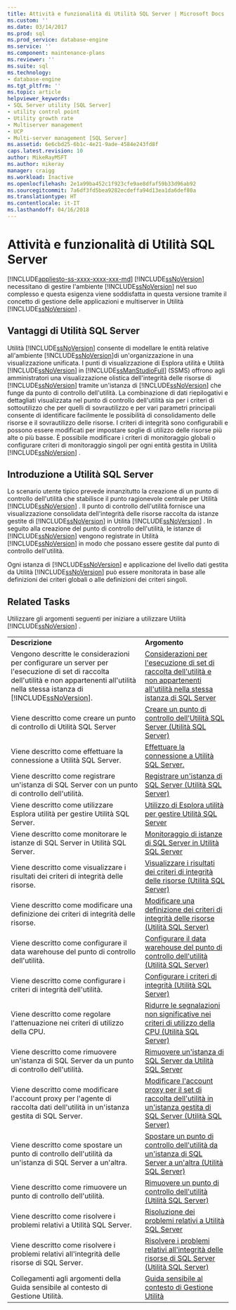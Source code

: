 ```yaml
---
title: Attività e funzionalità di Utilità SQL Server | Microsoft Docs
ms.custom: ''
ms.date: 03/14/2017
ms.prod: sql
ms.prod_service: database-engine
ms.service: ''
ms.component: maintenance-plans
ms.reviewer: ''
ms.suite: sql
ms.technology:
- database-engine
ms.tgt_pltfrm: ''
ms.topic: article
helpviewer_keywords:
- SQL Server utility [SQL Server]
- utility control point
- Utility growth rate
- Multiserver management
- UCP
- Multi-server management [SQL Server]
ms.assetid: 6e6cbd25-6b1c-4e21-9ade-4584e243fd8f
caps.latest.revision: 10
author: MikeRayMSFT
ms.author: mikeray
manager: craigg
ms.workload: Inactive
ms.openlocfilehash: 2e1a99ba452c1f923cfe9ae8dfaf59b33d96ab92
ms.sourcegitcommit: 7a6df3fd5bea9282ecdeffa94d13ea1da6def80a
ms.translationtype: HT
ms.contentlocale: it-IT
ms.lasthandoff: 04/16/2018
---
```

# <a name="sql-server-utility-features-and-tasks"></a>Attività e funzionalità di Utilità SQL Server
[!INCLUDE[appliesto-ss-xxxx-xxxx-xxx-md](../../includes/appliesto-ss-xxxx-xxxx-xxx-md.md)]
  [!INCLUDE[ssNoVersion](../../includes/ssnoversion-md.md)] necessitano di gestire l'ambiente [!INCLUDE[ssNoVersion](../../includes/ssnoversion-md.md)] nel suo complesso e questa esigenza viene soddisfatta in questa versione tramite il concetto di gestione delle applicazioni e multiserver in Utilità [!INCLUDE[ssNoVersion](../../includes/ssnoversion-md.md)] .  
  
## <a name="benefits-of-the-sql-server-utility"></a>Vantaggi di Utilità SQL Server  
 Utilità [!INCLUDE[ssNoVersion](../../includes/ssnoversion-md.md)] consente di modellare le entità relative all'ambiente [!INCLUDE[ssNoVersion](../../includes/ssnoversion-md.md)]di un'organizzazione in una visualizzazione unificata. I punti di visualizzazione di Esplora utilità e Utilità [!INCLUDE[ssNoVersion](../../includes/ssnoversion-md.md)] in [!INCLUDE[ssManStudioFull](../../includes/ssmanstudiofull-md.md)] (SSMS) offrono agli amministratori una visualizzazione olistica dell'integrità delle risorse di [!INCLUDE[ssNoVersion](../../includes/ssnoversion-md.md)] tramite un'istanza di [!INCLUDE[ssNoVersion](../../includes/ssnoversion-md.md)] che funge da punto di controllo dell'utilità. La combinazione di dati riepilogativi e dettagliati visualizzata nel punto di controllo dell'utilità sia per i criteri di sottoutilizzo che per quelli di sovrautilizzo e per vari parametri principali consente di identificare facilmente le possibilità di consolidamento delle risorse e il sovrautilizzo delle risorse. I criteri di integrità sono configurabili e possono essere modificati per impostare soglie di utilizzo delle risorse più alte o più basse. È possibile modificare i criteri di monitoraggio globali o configurare criteri di monitoraggio singoli per ogni entità gestita in Utilità [!INCLUDE[ssNoVersion](../../includes/ssnoversion-md.md)] .  
  
##  <a name="typical_scenarios"></a> Introduzione a Utilità SQL Server  
 Lo scenario utente tipico prevede innanzitutto la creazione di un punto di controllo dell'utilità che stabilisce il punto ragionevole centrale per Utilità [!INCLUDE[ssNoVersion](../../includes/ssnoversion-md.md)] . Il punto di controllo dell'utilità fornisce una visualizzazione consolidata dell'integrità delle risorse raccolta da istanze gestite di [!INCLUDE[ssNoVersion](../../includes/ssnoversion-md.md)] in Utilità [!INCLUDE[ssNoVersion](../../includes/ssnoversion-md.md)] . In seguito alla creazione del punto di controllo dell'utilità, le istanze di [!INCLUDE[ssNoVersion](../../includes/ssnoversion-md.md)] vengono registrate in Utilità [!INCLUDE[ssNoVersion](../../includes/ssnoversion-md.md)] in modo che possano essere gestite dal punto di controllo dell'utilità.  
  
 Ogni istanza di [!INCLUDE[ssNoVersion](../../includes/ssnoversion-md.md)] e applicazione del livello dati gestita da Utilità [!INCLUDE[ssNoVersion](../../includes/ssnoversion-md.md)] può essere monitorata in base alle definizioni dei criteri globali o alle definizioni dei criteri singoli.  
  
## <a name="related-tasks"></a>Related Tasks  
 Utilizzare gli argomenti seguenti per iniziare a utilizzare Utilità [!INCLUDE[ssNoVersion](../../includes/ssnoversion-md.md)] .  
  
|||  
|-|-|  
|**Descrizione**|**Argomento**|  
|Vengono descritte le considerazioni per configurare un server per l'esecuzione di set di raccolta dell'utilità e non appartenenti all'utilità nella stessa istanza di [!INCLUDE[ssNoVersion](../../includes/ssnoversion-md.md)].|[Considerazioni per l'esecuzione di set di raccolta dell'utilità e non appartenenti all'utilità nella stessa istanza di SQL Server](../../relational-databases/manage/run-utility-and-non-utility-collection-sets-on-same-sql-instance.md)|  
|Viene descritto come creare un punto di controllo di Utilità SQL Server|[Creare un punto di controllo dell'Utilità SQL Server &#40;Utilità SQL Server&#41;](../../relational-databases/manage/create-a-sql-server-utility-control-point-sql-server-utility.md)|  
|Viene descritto come effettuare la connessione a Utilità SQL Server.|[Effettuare la connessione a Utilità SQL Server.](../../relational-databases/manage/connect-to-a-sql-server-utility.md)|  
|Viene descritto come registrare un'istanza di SQL Server con un punto di controllo dell'utilità.|[Registrare un'istanza di SQL Server &#40;Utilità SQL Server&#41;](../../relational-databases/manage/enroll-an-instance-of-sql-server-sql-server-utility.md)|  
|Viene descritto come utilizzare Esplora utilità per gestire Utilità SQL Server.|[Utilizzo di Esplora utilità per gestire Utilità SQL Server](../../relational-databases/manage/use-utility-explorer-to-manage-the-sql-server-utility.md)|  
|Viene descritto come monitorare le istanze di SQL Server in Utilità SQL Server.|[Monitoraggio di istanze di SQL Server in Utilità SQL Server](../../relational-databases/manage/monitor-instances-of-sql-server-in-the-sql-server-utility.md)|  
|Viene descritto come visualizzare i risultati dei criteri di integrità delle risorse.|[Visualizzare i risultati dei criteri di integrità delle risorse &#40;Utilità SQL Server&#41;](../../relational-databases/manage/view-resource-health-policy-results-sql-server-utility.md)|  
|Viene descritto come modificare una definizione dei criteri di integrità delle risorse.|[Modificare una definizione dei criteri di integrità delle risorse &#40;Utilità SQL Server&#41;](../../relational-databases/manage/modify-a-resource-health-policy-definition-sql-server-utility.md)|  
|Viene descritto come configurare il data warehouse del punto di controllo dell'utilità.|[Configurare il data warehouse del punto di controllo dell'utilità &#40;Utilità SQL Server&#41;](../../relational-databases/manage/configure-your-utility-control-point-data-warehouse-sql-server-utility.md)|  
|Viene descritto come configurare i criteri di integrità dell'utilità.|[Configurare i criteri di integrità &#40;Utilità SQL Server&#41;](../../relational-databases/manage/configure-health-policies-sql-server-utility.md)|  
|Viene descritto come regolare l'attenuazione nei criteri di utilizzo della CPU.|[Ridurre le segnalazioni non significative nei criteri di utilizzo della CPU &#40;Utilità SQL Server&#41;](../../relational-databases/manage/reduce-noise-in-cpu-utilization-policies-sql-server-utility.md)|  
|Viene descritto come rimuovere un'istanza di SQL Server da un punto di controllo dell'utilità.|[Rimuovere un'istanza di SQL Server da Utilità SQL Server](../../relational-databases/manage/remove-an-instance-of-sql-server-from-the-sql-server-utility.md)|  
|Viene descritto come modificare l'account proxy per l'agente di raccolta dati dell'utilità in un'istanza gestita di SQL Server.|[Modificare l'account proxy per il set di raccolta dell'utilità in un'istanza gestita di SQL Server &#40;Utilità SQL Server&#41;](../../relational-databases/manage/change-proxy-account-for-utility-collection-on-managed-sql-server.md)|  
|Viene descritto come spostare un punto di controllo dell'utilità da un'istanza di SQL Server a un'altra.|[Spostare un punto di controllo dell'utilità da un'istanza di SQL Server a un'altra &#40;Utilità SQL Server&#41;](../../relational-databases/manage/move-a-ucp-from-one-instance-of-sql-server-to-another-sql-server-utility.md)|  
|Viene descritto come rimuovere un punto di controllo dell'utilità.|[Rimuovere un punto di controllo dell'utilità &#40;Utilità SQL Server&#41;](../../relational-databases/manage/remove-a-utility-control-point-sql-server-utility.md)|  
|Viene descritto come risolvere i problemi relativi a Utilità SQL Server.|[Risoluzione dei problemi relativi a Utilità SQL Server](http://msdn.microsoft.com/library/f5f47c2a-38ea-40f8-9767-9bc138d14453)|  
|Viene descritto come risolvere i problemi relativi all'integrità delle risorse di SQL Server.|[Risolvere i problemi relativi all'integrità delle risorse di SQL Server &#40;Utilità SQL Server&#41;](../../relational-databases/manage/troubleshoot-sql-server-resource-health-sql-server-utility.md)|  
|Collegamenti agli argomenti della Guida sensibile al contesto di Gestione Utilità.|[Guida sensibile al contesto di Gestione Utilità](../../relational-databases/manage/utility-explorer-f1-help.md)|  
  
  
